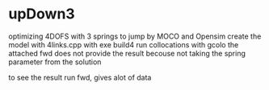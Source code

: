# upDown3
optimizing 4DOFS with 3 springs to jump by MOCO and Opensim
create the model with 4links.cpp with exe build4
run collocations with gcolo
the attached fwd does not provide the result becouse not taking the spring parameter from the solution

to see the result run fwd, gives alot of data
